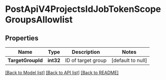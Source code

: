 # PostApiV4ProjectsIdJobTokenScopeGroupsAllowlist

## Properties
Name | Type | Description | Notes
------------ | ------------- | ------------- | -------------
**TargetGroupId** | **int32** | ID of target group | [default to null]

[[Back to Model list]](../README.md#documentation-for-models) [[Back to API list]](../README.md#documentation-for-api-endpoints) [[Back to README]](../README.md)


